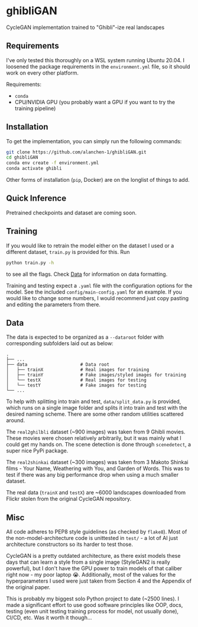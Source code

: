 # ghibliGAN

CycleGAN implementation trained to "Ghibli"-ize real landscapes

## Requirements
I've only tested this thoroughly on a WSL system running Ubuntu 20.04. I loosened the package requirements in the `environment.yml` file, so it should work on every other platform.

Requirements:
- `conda`
- CPU/NVIDIA GPU (you probably want a GPU if you want to try the training pipeline)

## Installation
To get the implementation, you can simply run the following commands:
```bash
git clone https://github.com/alanchen-1/ghibliGAN.git
cd ghibliGAN
conda env create -f environment.yml
conda activate ghibli
```

Other forms of installation (`pip`, Docker) are on the longlist of things to add.

## Quick Inference
<UNDER CONSTRUCTION>
Pretrained checkpoints and dataset are coming soon.

## Training
If you would like to retrain the model either on the dataset I used or a different dataset, `train.py` is provided for this. Run
```bash
python train.py -h
```
to see all the flags. Check [Data](https://github.com/alanchen-1/ghibliGAN#data) for information on data formatting.

Training and testing expect a `.yaml` file with the configuration options for the model. See the included `config/main-config.yaml` for an example. If you would like to change some numbers, I would recommend just copy pasting and editing the parameters from there.

## Data
The data is expected to be organized as a `--dataroot` folder with corresponding subfolders laid out as below:
```
.
├── ...
├── data                    # Data root
│   ├── trainX              # Real images for training
│   ├── trainY              # Fake images/styled images for training
│   └── testX               # Real images for testing
│   └── testY               # Fake images for testing
└── ...
```
To help with splitting into train and test, `data/split_data.py` is provided, which runs on a single image folder and splits it into train and test with the desired naming scheme. There are some other random utilities scattered around.

The `real2ghilbli` dataset (~900 images) was taken from 9 Ghibli movies. These movies were chosen relatively arbitrarily, but it was mainly what I could get my hands on. The scene detection is done through `scenedetect`, a super nice PyPi package.

The `real2shinkai` dataset (~300 images) was taken from 3 Makoto Shinkai films - Your Name, Weathering with You, and Garden of Words. This was to test if there was any big performance drop when using a much smaller dataset.

The real data (`trainX` and `testX`) are ~6000 landscapes downloaded from Flickr stolen from the original CycleGAN repository.

## Misc
All code adheres to PEP8 style guidelines (as checked by `flake8`). Most of the non-model-architecture code is unittested in `test/` - a lot of AI just architecture constructors so its harder to test those. 

CycleGAN is a pretty outdated architecture, as there exist models these days that can learn a style from a single image (StyleGAN2 is really powerful), but I don't have the GPU power to train models of that caliber right now - my poor laptop :sob:. Additionally, most of the values for the hyperparameters I used were just taken from Section 4 and the Appendix of the original paper.

This is probably my biggest solo Python project to date (~2500 lines). I made a significant effort to use good software principles like OOP, docs, testing (even unit testing training process for model, not usually done), CI/CD, etc. Was it worth it though...
